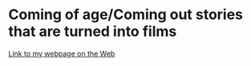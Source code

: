 # Coming of age/Coming out stories that are turned into films 

[Link to my webpage on the Web]([https://vmn123.github.io/my-lgbtq-films/])
